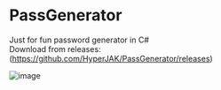 # PassGenerator

Just for fun password generator in C#  
Download from releases: (https://github.com/HyperJAK/PassGenerator/releases)

![image](https://github.com/HyperJAK/PassGenerator/assets/63348015/19177d1e-1423-46a1-a374-40d6603fa3ef)
